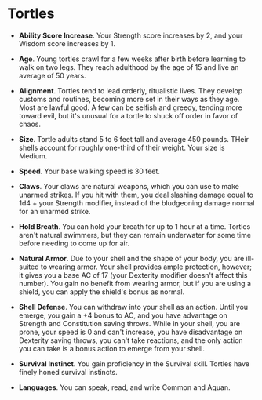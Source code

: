 # Tortles

* **Ability Score Increase**. Your Strength score increases by 2, and your Wisdom score increases by 1.

* **Age**. Young tortles crawl for a few weeks after birth before learning to walk on two legs. They reach adulthood by the age of 15 and live an average of 50 years.

* **Alignment**. Tortles tend to lead orderly, ritualistic lives. They develop customs and routines, becoming more set in their ways as they age. Most are lawful good. A few can be selfish and greedy, tending more toward evil, but it's unusual for a tortle to shuck off order in favor of chaos.

* **Size**. Tortle adults stand 5 to 6 feet tall and average 450 pounds. THeir shells account for roughly one-third of their weight. Your size is Medium.

* **Speed**. Your base walking speed is 30 feet.

* **Claws**. Your claws are natural weapons, which you can use to make unarmed strikes. If you hit with them, you deal slashing damage equal to 1d4 + your Strength modifier, instead of the bludgeoning damage normal for an unarmed strike.

* **Hold Breath**. You can hold your breath for up to 1 hour at a time. Tortles aren't natural swimmers, but they can remain underwater for some time before needing to come up for air.

* **Natural Armor**. Due to your shell and the shape of your body, you are ill-suited to wearing armor. Your shell provides ample protection, however; it gives you a base AC of 17 (your Dexterity modifier doesn't affect this number). You gain no benefit from wearing armor, but if you are using a shield, you can apply the shield's bonus as normal.

* **Shell Defense**. You can withdraw into your shell as an action. Until you emerge, you gain a +4 bonus to AC, and you have advantage on Strength and Constitution saving throws. While in your shell, you are prone, your speed is 0 and can't increase, you have disadvantage on Dexterity saving throws, you can't take reactions, and the only action you can take is a bonus action to emerge from your shell.

* **Survival Instinct**. You gain proficiency in the Survival skill. Tortles have finely honed survival instincts.

* **Languages**. You can speak, read, and write Common and Aquan.
